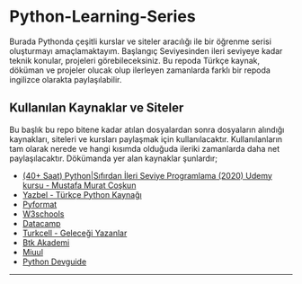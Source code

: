 # Python-Learning-Series

Burada Pythonda çeşitli kurslar ve siteler aracılığı ile bir öğrenme serisi oluşturmayı amaçlamaktayım. Başlangıç Seviyesinden ileri seviyeye kadar teknik konular, projeleri görebileceksiniz. Bu repoda Türkçe kaynak, döküman ve projeler olucak olup ilerleyen zamanlarda farklı bir repoda ingilizce olarakta paylaşılabilir.

## Kullanılan Kaynaklar ve Siteler

Bu başlık bu repo bitene kadar atılan dosyalardan sonra dosyaların alındığı kaynakları, siteleri ve kursları paylaşmak için kullanılacaktır. Kullanılanların tam olarak nerede ve hangi kısımda olduğuda ileriki zamanlarda daha net paylaşılacaktır. Dökümanda yer alan kaynaklar şunlardır;

- [(40+ Saat) Python|Sıfırdan İleri Seviye Programlama (2020) Udemy kursu - Mustafa Murat Coşkun](https://www.udemy.com/course/sifirdan-ileri-seviyeye-python/)
- [Yazbel - Türkçe Python Kaynağı](https://python-istihza.yazbel.com/)
- [Pyformat](https://pyformat.info/)
- [W3schools](https://www.w3schools.com/python/default.asp)
- [Datacamp](https://datacamp.com/)
- [Turkcell - Geleceği Yazanlar](https://gelecegiyazanlar.turkcell.com.tr/)
- [Btk Akademi](https://www.btkakademi.gov.tr/)
- [Miuul](https://learning.miuul.com/courses/take/python-programming-for-data-science)
- [Python Devguide](https://devguide.python.org/)
-------------------------------------------------------------------
